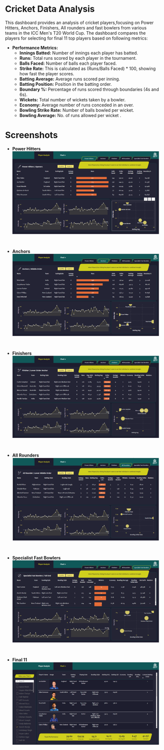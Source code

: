 # Cricket Data Analysis
This dashboard provides an analysis of cricket players,focusing on Power Hitters, Anchors, Finishers, All rounders and fast bowlers from various teams in the ICC Men's T20 World Cup. The dashboard 
compares the players for selecting for final 11 top players based on following metrics: 

   - **Performance Metrics:**
     - **Innings Batted:** Number of innings each player has batted.
     - **Runs:** Total runs scored by each player in the tournament.
     - **Balls Faced:** Number of balls each player faced.
     - **Strike Rate:** This is calculated as (Runs/Balls Faced) * 100, showing how fast the player scores.
     - **Batting Average:** Average runs scored per inning.
     - **Batting Position:** Position in the batting order.
     - **Boundary %:** Percentage of runs scored through boundaries (4s and 6s).
     - **Wickets:** Total number of wickets taken by a bowler.
     - **Economy:** Average number of runs conceded in an over.
     - **Bowling Strike Rate:** Number of balls bowled per wicket.
     - **Bowling Average:** No. of runs allowed per wicket .

# Screenshots
- **Power Hitters**<br>
![Power Hitters](https://github.com/bhavesa16/Cricket-Data-Analysis/blob/master/power%20hitters.png)
<br>

- **Anchors**<br>
![Anchors](https://github.com/bhavesa16/Cricket-Data-Analysis/blob/master/anchors.png)
<br>

- **Finishers**<br>
![Finishers](https://github.com/bhavesa16/Cricket-Data-Analysis/blob/master/finishers.png)
<br>

- **All Rounders**<br>
![All rounders](https://github.com/bhavesa16/Cricket-Data-Analysis/blob/master/All%20rounders.png)
<br>

- **Specialist Fast Bowlers**<br>
![Fast bowlers](https://github.com/bhavesa16/Cricket-Data-Analysis/blob/master/specialist%20fast%20bowlers.png)
<br>

- **Final 11**<br>
![Final 11](https://github.com/bhavesa16/Cricket-Data-Analysis/blob/master/Final%2011.png)


